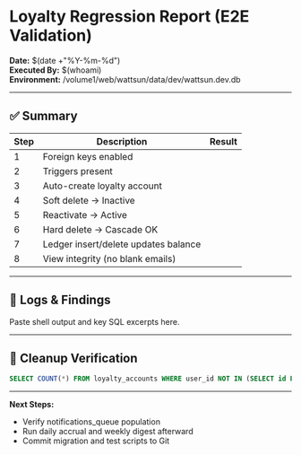 # Loyalty Regression Report (E2E Validation)

**Date:** $(date +"%Y-%m-%d")  
**Executed By:** $(whoami)  
**Environment:** /volume1/web/wattsun/data/dev/wattsun.dev.db

---

## ✅ Summary

| Step | Description | Result |
|------|--------------|---------|
| 1 | Foreign keys enabled | |
| 2 | Triggers present | |
| 3 | Auto-create loyalty account | |
| 4 | Soft delete → Inactive | |
| 5 | Reactivate → Active | |
| 6 | Hard delete → Cascade OK | |
| 7 | Ledger insert/delete updates balance | |
| 8 | View integrity (no blank emails) | |

---

## 🧩 Logs & Findings

Paste shell output and key SQL excerpts here.

---

## 🧹 Cleanup Verification

```sql
SELECT COUNT(*) FROM loyalty_accounts WHERE user_id NOT IN (SELECT id FROM users);
```

---

**Next Steps:**  
- Verify notifications_queue population  
- Run daily accrual and weekly digest afterward  
- Commit migration and test scripts to Git
